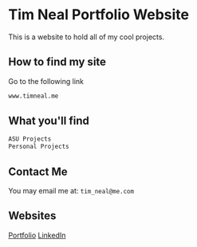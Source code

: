 # Tim Neal Portfolio Website

This is a website to hold all of my cool projects.

## How to find my site

Go to the following link

```bash
www.timneal.me
```

## What you'll find

```bash
ASU Projects
Personal Projects
```

## Contact Me
You may email me at: 
```tim_neal@me.com ```

## Websites
[Portfolio](https://www.timneal.me)
[LinkedIn](https://www.linkedin.com/in/timothycneal/)
